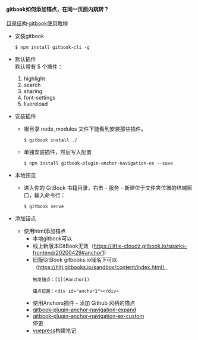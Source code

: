 #### gitbook如何添加锚点，在同一页面内跳转？  


[目录结构·gitbook使用教程](http://gitbook.zhangjikai.com/structure.html)


* 安装gitbook
    ```
    $ npm install gitbook-cli -g
    ```

* 默认插件  
    默认带有 5 个插件：
    1. highlight
    2. search
    3. sharing
    4. font-settings
    5. livereload


* 安装插件
   * 根目录 node_modules 文件下能看到安装那些插件。
        ```
        $ gitbook install ./
        ```
   * 单独安装插件，然后写入配置
        ```
        $ npm install gitbook-plugin-anchor-navigation-ex --save
        ```

* 本地预览
   * 进入你的 GitBook 书籍目录，右击 - 服务 - 新建位于文件夹位置的终端窗口，输入命令行：
       ```
       $ gitbook serve
       ```

* 添加锚点
   * 使用html添加锚点  
      * 本地gitbook可以  
      * 线上新版本GitBook无效（https://little-cloudz.gitbook.io/sparks-frontend/20200429#anchor1)
      * 旧版GitBook gitbooks.io域名下可以（https://hltj.gitbooks.io/sandbox/content/index.html）
        ```
        触发锚点：[1](#anchor1) 
        
        锚点位置：<div id="anchor1"></div>
        ```
     * 使用Anchors插件 - 添加 Github 风格的锚点
     * [gitbook-plugin-anchor-navigation-expand](https://www.npmjs.com/package/gitbook-plugin-anchor-navigation-expand)
     * [gitbook-plugin-anchor-navigation-ex-custom](https://www.npmjs.com/package/gitbook-plugin-anchor-navigation-ex-custom)  
        停更
     * [vuepress](https://www.vuepress.cn/)构建笔记


